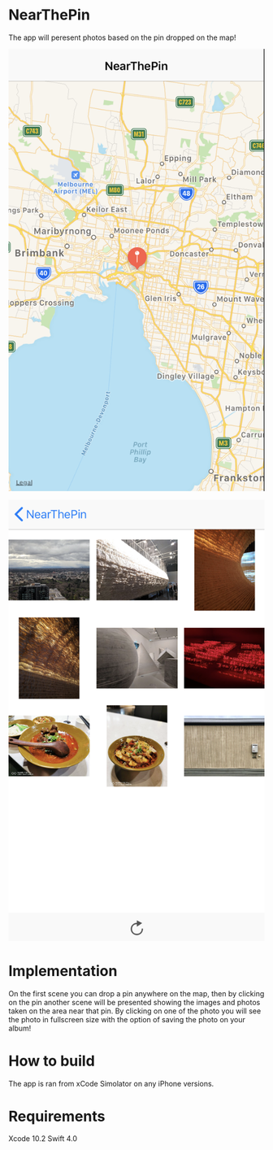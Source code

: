 # NearThePin

The app will peresent photos based on the pin dropped on the map!

![alt text](https://github.com/Moohy/NearThePin/blob/master/NearThePin/Resourses/Assets.xcassets/1.png?raw=true)

![alt text](https://github.com/Moohy/NearThePin/blob/master/NearThePin/Resourses/Assets.xcassets/2.png?raw=true)

# Implementation 

On the first scene you can drop a pin anywhere on the map, then by clicking on the pin another scene will be presented showing the images and photos taken on the area near that pin. By clicking on one of the photo you will see the photo in fullscreen size with the option of saving the photo on your album!

# How to build

The app is ran from xCode Simolator on any iPhone versions.

# Requirements

Xcode 10.2
Swift 4.0
